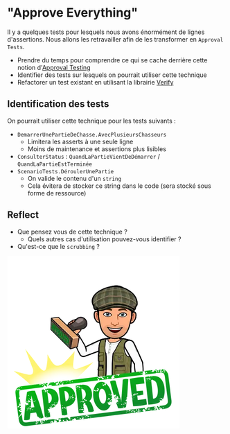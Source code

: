 # "Approve Everything"
Il y a quelques tests pour lesquels nous avons énormément de lignes d'assertions. 
Nous allons les retravailler afin de les transformer en `Approval Tests`.

- Prendre du temps pour comprendre ce qui se cache derrière cette notion d'[Approval Testing](https://github.com/ythirion/approval-testing-kata#2-approval-testing)
- Identifier des tests sur lesquels on pourrait utiliser cette technique
- Refactorer un test existant en utilisant la librairie [Verify](https://github.com/VerifyTests/Verify)

## Identification des tests
On pourrait utiliser cette technique pour les tests suivants :
- `DemarrerUnePartieDeChasse.AvecPlusieursChasseurs`
  - Limitera les asserts à une seule ligne
  - Moins de maintenance et assertions plus lisibles
- `ConsulterStatus` : `QuandLaPartieVientDeDémarrer` / `QuandLaPartieEstTerminée`
- `ScenarioTests.DéroulerUnePartie`
  - On valide le contenu d'un `string`
  - Cela évitera de stocker ce string dans le code (sera stocké sous forme de ressource)

## Reflect
- Que pensez vous de cette technique ?
  - Quels autres cas d'utilisation pouvez-vous identifier ?
- Qu'est-ce que le `scrubbing` ?

![Approve everything](img/05.approve-everything/approved.webp)